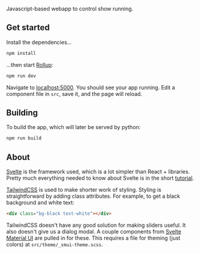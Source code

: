 Javascript-based webapp to control show running.

## Get started

Install the dependencies...

```bash
npm install
```

...then start [Rollup](https://rollupjs.org):

```bash
npm run dev
```

Navigate to [localhost:5000](http://localhost:5000). You should see your app running. Edit a component file in `src`, save it, and the page will reload.

## Building

To build the app, which will later be served by python:

```bash
npm run build
```

## About

[Svelte](https://svelte.dev/) is the framework used, which is a lot simpler than React + libraries. Pretty much everything needed to know about Svelte is in the short [tutorial](https://svelte.dev/tutorial/basics).

[TailwindCSS](https://tailwindcss.com/) is used to make shorter work of styling. Styling is straightforward by adding class attributes. For example, to get a black background and white text:

```html
<div class="bg-black text-white"></div>
```

TailwindCSS doesn't have any good solution for making sliders useful. It also doesn't give us a dialog modal. A couple components from [Svelte Material UI](https://sveltematerialui.com/) are pulled in for these. This requires a file for theming (just colors) at `src/theme/_smui-theme.scss`.
